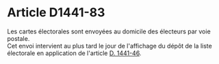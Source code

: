 # Article D1441-83

  
Les cartes électorales sont envoyées au domicile des électeurs par voie postale.   
Cet envoi intervient au plus tard le jour de l'affichage du dépôt de la liste électorale en application de l'article [D. 1441-46][1].

 [1]: /affichCodeArticle.do?cidTexte=LEGITEXT000006072050&idArticle=LEGIARTI000018484409&dateTexte=&categorieLien=cid